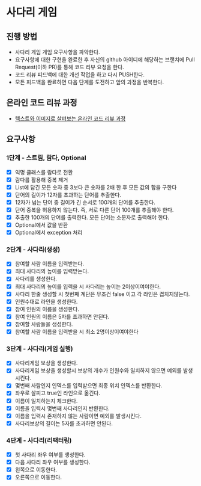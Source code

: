 # 사다리 게임
## 진행 방법
* 사다리 게임 게임 요구사항을 파악한다.
* 요구사항에 대한 구현을 완료한 후 자신의 github 아이디에 해당하는 브랜치에 Pull Request(이하 PR)를 통해 코드 리뷰 요청을 한다.
* 코드 리뷰 피드백에 대한 개선 작업을 하고 다시 PUSH한다.
* 모든 피드백을 완료하면 다음 단계를 도전하고 앞의 과정을 반복한다.

## 온라인 코드 리뷰 과정
* [텍스트와 이미지로 살펴보는 온라인 코드 리뷰 과정](https://github.com/nextstep-step/nextstep-docs/tree/master/codereview)

## 요구사항
### 1단계 - 스트림, 람다, Optional
- [X] 익명 클래스를 람다로 전환
- [X] 람다를 활용해 중복 제거
- [X] List에 담긴 모든 숫자 중 3보다 큰 숫자를 2배 한 후 모든 값의 합을 구한다
- [X] 단어의 길이가 12자를 초과하는 단어를 추출한다.
- [X] 12자가 넘는 단어 중 길이가 긴 순서로 100개의 단어를 추출한다.
- [X] 단어 중복을 허용하지 않는다. 즉, 서로 다른 단어 100개를 추출해야 한다.
- [X] 추출한 100개의 단어를 출력한다. 모든 단어는 소문자로 출력해야 한다.
- [X] Optional에서 값을 반환
- [X] Optional에서 exception 처리

### 2단계 - 사다리(생성)
- [X] 참여할 사람 이름을 입력받는다.
- [X] 최대 사다리의 높이를 입력받는다.
- [X] 사다리를 생성한다.
- [X] 최대 사다리의 높이를 입력을 시 사다리는 높이는 2이상이여야한다.
- [X] 사다리 한줄 생성할 시 첫번째 계단은 무조건 false 이고 각 라인은 겹치지않는다.
- [X] 인원수대로 라인을 생성한다.
- [X] 참여 인원의 이름을 생성한다.
- [X] 참여 인원의 이름은 5자를 초과하면 안된다.
- [X] 참여할 사람들을 생성한다.
- [X] 참여할 사람 이름을 입력받을 시 최소 2명이상이여야한다

###  3단계 - 사다리(게임 실행)
- [X] 사다리게임 보상을 생성한다.
- [X] 사다리게임 보상을 생성할시 보상의 개수가 인원수와 일치하지 않으면 예외를 발생시킨다.
- [X] 몇번째 사람인지 인덱스를 입력받으면 최종 위치 인덱스를 반환한다.
- [X] 좌우로 살피고 true인 라인으로 옮긴다.
- [X] 이름이 일치하는지 체크한다.
- [X] 이름을 입력시 몇번째 사다리인지 반환한다.
- [X] 이름을 입력시 존재하지 않는 사람이면 예외를 발생시킨다.
- [X] 사다리보상의 길이는 5자를 초과하면 안된다.

### 4단계 - 사다리(리팩터링)
- [X] 첫 사다리 좌우 여부를 생성한다.
- [X] 다음 사다리 좌우 여부를 생성한다.
- [X] 왼쪽으로 이동한다.
- [X] 오른쪽으로 이동한다.
